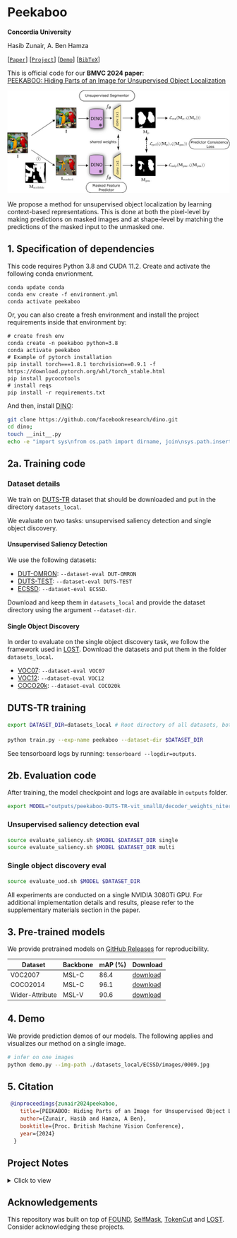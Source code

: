 # Peekaboo

**Concordia University**

Hasib Zunair, A. Ben Hamza

[[`Paper`](link)] [[`Project`](link)] [[`Demo`](#4-demo)] [[`BibTeX`](#5-citation)]

This is official code for our **BMVC 2024 paper**:<br>
[PEEKABOO: Hiding Parts of an Image for Unsupervised Object Localization](Link)
<br>

![MSL Design](./media/figure.jpg)

We propose a method for unsupervised object localization by learning context-based representations. This is done at both the pixel-level by making predictions on masked images and at shape-level by matching the predictions of the masked input to the unmasked one.

## 1. Specification of dependencies

This code requires Python 3.8 and CUDA 11.2. Create and activate the following conda envrionment.

```
conda update conda
conda env create -f environment.yml
conda activate peekaboo
```

Or, you can also create a fresh environment and install the project requirements inside that environment by:

```
# create fresh env
conda create -n peekaboo python=3.8     
conda activate peekaboo
# Example of pytorch installation
pip install torch===1.8.1 torchvision==0.9.1 -f https://download.pytorch.org/whl/torch_stable.html
pip install pycocotools
# install reqs
pip install -r requirements.txt
```

And then, install [DINO](https://arxiv.org/pdf/2104.14294.pdf):

```bash
git clone https://github.com/facebookresearch/dino.git
cd dino; 
touch __init__.py
echo -e "import sys\nfrom os.path import dirname, join\nsys.path.insert(0, join(dirname(__file__), '.'))" >> __init__.py; cd ../;
```

## 2a. Training code

### Dataset details

We train on [DUTS-TR](http://saliencydetection.net/duts/) dataset that should be downloaded and put in the directory `datasets_local`.

We evaluate on two tasks: unsupervised saliency detection and single object discovery.

#### Unsupervised Saliency Detection

We use the following datasets:

- [DUT-OMRON](http://saliencydetection.net/dut-omron/): `--dataset-eval DUT-OMRON`
- [DUTS-TEST](http://saliencydetection.net/duts/): `--dataset-eval DUTS-TEST`
- [ECSSD](https://www.cse.cuhk.edu.hk/leojia/projects/hsaliency/dataset.html): `--dataset-eval ECSSD`.

Download and keep them in `datasets_local` and provide the dataset directory using the argument `--dataset-dir`.

#### Single Object Discovery

In order to evaluate on the single object discovery task, we follow the framework used in [LOST](https://github.com/valeoai/LOST). Download the datasets and put them in the folder `datasets_local`.

- [VOC07](http://host.robots.ox.ac.uk/pascal/VOC/): `--dataset-eval VOC07`
- [VOC12](http://host.robots.ox.ac.uk/pascal/VOC/): `--dataset-eval VOC12`
- [COCO20k](https://cocodataset.org/#home): `--dataset-eval COCO20k`

## DUTS-TR training

```bash
export DATASET_DIR=datasets_local # Root directory of all datasets, both training and evaluation

python train.py --exp-name peekaboo --dataset-dir $DATASET_DIR
```

See tensorboard logs by running: `tensorboard --logdir=outputs`.

## 2b. Evaluation code

After training, the model checkpoint and logs are available in `outputs` folder.

```bash
export MODEL="outputs/peekaboo-DUTS-TR-vit_small8/decoder_weights_niter500.pt"
```

### Unsupervised saliency detection eval

```bash
source evaluate_saliency.sh $MODEL $DATASET_DIR single
source evaluate_saliency.sh $MODEL $DATASET_DIR multi
```

### Single object discovery eval

```bash
source evaluate_uod.sh $MODEL $DATASET_DIR
```

All experiments are conducted on a single NVIDIA 3080Ti GPU. For additional implementation details and results, please refer to the supplementary materials section in the paper.

## 3. Pre-trained models

We provide pretrained models on [GitHub Releases](TBA) for reproducibility.

|Dataset      | Backbone  |   mAP (%)  |   Download   |
|  ---------- | -------   |  ------ |  --------   |
| VOC2007 | MSL-C  | 86.4 | [download](https://github.com/hasibzunair/msl-recognition/releases/download/v1.0-models/msl_c_voc.pth) |
| COCO2014 | MSL-C | 96.1 | [download](https://github.com/hasibzunair/msl-recognition/releases/download/v1.0-models/msl_c_coco.pth) |
| Wider-Attribute | MSL-V | 90.6 | [download](https://github.com/hasibzunair/msl-recognition/releases/download/v1.0-models/msl_v_wider.pth) |

## 4. Demo

We provide prediction demos of our models. The following applies and visualizes our method on a single image.

```bash
# infer on one images
python demo.py --img-path ./datasets_local/ECSSD/images/0009.jpg
```

## 5. Citation

```bibtex
 @inproceedings{zunair2024peekaboo,
    title={PEEKABOO: Hiding Parts of an Image for Unsupervised Object Localization},
    author={Zunair, Hasib and Hamza, A Ben},
    booktitle={Proc. British Machine Vision Conference},
    year={2024}
  }
```

## Project Notes

<details><summary>Click to view</summary>
<br>

**[Mar 18, 2024]** Infer on image folders.

```python
# infer on folder of images
python visualize_outputs.py --model-weights outputs/msl_a1.5_b1_g1_reg4-MSL-DUTS-TR-vit_small8/decoder_weights_niter500.pt --img-folder ./datasets_local/DUTS-TR/DUTS-TR-Image/ --output-dir outputs/visualizations/msl_masks
```

**[Nov 10, 2023]** Reproduced FOUND results.

**[Nov 10, 2023]** Added project notes section.

</details>

## Acknowledgements

This repository was built on top of [FOUND](https://github.com/valeoai/FOUND), [SelfMask](https://github.com/NoelShin/selfmask), [TokenCut](https://github.com/YangtaoWANG95/TokenCut) and [LOST](https://github.com/valeoai/LOST). Consider acknowledging these projects.
